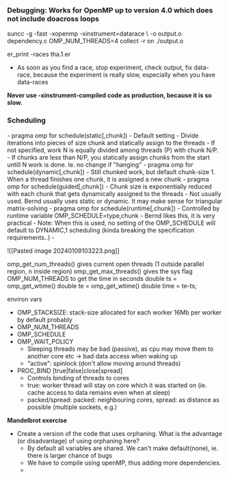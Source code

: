 

<h3> Debugging: Works for OpenMP up to version 4.0 which does not include doacross loops </h3>
suncc -g -fast -xopenmp -xinstrument=datarace \ -o output.o dependency.c
OMP_NUM_THREADS=4 collect -r on ./output.o

er_print -races tha.1.er
- As soon as you find a race, stop experiment, check output, fix data-race, because the experiment is really slow, especially when you have data-races


<b>Never use -xinstrument-compiled code as production, because it is so slow. </b>


<h3>Scheduling</h3>
- pragma omp for schedule(static[,chunk])
	- Default setting
	- Divide iterations into pieces of size chunk and statically assign to the threads
	- If not specified, work N is equally divided among threads (P) with chunk N/P. 
		- If chunks are less than N/P, you statically assign chunks from the start untill N work is done. Ie. no change if "hanging"
- pragma omp for schedule(dynamic[,chunk])
	- Still chunked work, but default chunk-size 1. When a thread finishes one chunk, it is assigned a new chunk
- pragma omp for schedule(guided[,chunk])
	- Chunk size is exponentially reduced with each chunk that gets dynamically assigned to the threads 
		- Not usually used. Bernd usually uses static or dynamic. It may make sense for triangular matrix-solving
- pragma omp for schedule(runtime[,chunk])
	- Controlled by runtime variable OMP_SCHEDULE=type,chunk
	- Bernd likes this, it is very practical 
	- Note: When this is used, no setting of the OMP_SCHEDULE will default to DYNAMIC,1 scheduling (kinda breaking the specification requirements..)
	- 


![[Pasted image 20240109103223.png]]


omp_get_num_threads() gives current open threads (1 outside parallel region, n inside region)
omp_get_max_threads() gives the sys flag OMP_NUM_THREADS
to get the time in seconds 
	double ts = omp_get_wtime()
	double te = omp_get_wtime() 
	double time = te-ts;

environ vars
- OMP_STACKSIZE: stack-size allocated for each worker 16Mb per worker by default probably
- OMP_NUM_THREADS
- OMP_SCHEDULE
- OMP_WAIT_POLICY
	- Sleeping threads may be bad (passive), as cpu may move them to another core etc -> bad data access when waking up 
	- "active": spinlock (don't allow moving around threads)
- PROC_BIND [true|false|close|spread]
	- Controls binding of threads to cores 
	- true: worker thread will stay on core which it was started on (ie. cache access to data remains even when at sleep)
	- packed/spread: packed: neighbouring cores, spread: as distance as possible (multiple sockets, e.g.)



<b> Mandelbrot exercise </b>
- Create a version of the code that uses orphaning. What is the advantage (or  disadvantage) of using orphaning here?
	- By default all variables are shared. We can't make default(none), ie. there is larger chance of bugs 
	- We have to compile using openMP, thus adding more dependencies. 
	- 